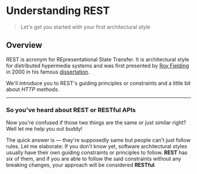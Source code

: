 # Understanding REST

> Let's get you started with your first architectural style

## Overview

REST is acronym for REpresentational State Transfer. It is architectural style for distributed hypermedia systems and was first presented by [Roy Fielding](https://en.wikipedia.org/wiki/Roy_Fielding) in 2000 in his famous [dissertation](https://www.ics.uci.edu/~fielding/pubs/dissertation/rest_arch_style.htm).

We'll introduce you to REST's guiding principles or constraints and a little bit about _HTTP methods_.

<hr>

### So you've heard about REST or RESTful APIs

Now you're confused if those two things are the same or just similar right? Well let me help you out buddy!

The quick answer is — they're supposedly same but people can't just follow rules. Let me elaborate: If you don't know yet,
software architectural styles usually have their own guiding constraints or principles to follow. **REST** has six of them, and if
you are able to follow the said constraints without any breaking changes, your approach will be considered **RESTful**.